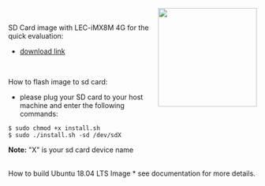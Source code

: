 <img src="https://assets.ubuntu.com/v1/8dd99b80-ubuntu-logo14.png" width="200" align="right">
<br>


SD Card image with LEC-iMX8M 4G for the quick evaluation:
* [download link](https://hq0epm0west0us0storage.blob.core.windows.net/development/LEC-iMX8M/Images/Ubuntu%20/Ubuntu18_A3_4G/install.sh)

<br> 

How to flash image to sd card:
* please plug your SD card to your host machine and enter the following commands:
```
$ sudo chmod +x install.sh
$ sudo ./install.sh -sd /dev/sdX
```
**Note:** "X" is your sd card device name

<br>
How to build Ubuntu 18.04 LTS Image
* see documentation for more details.

  





 



